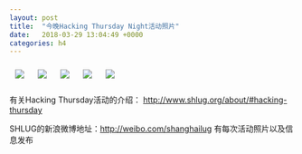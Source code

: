 ```yaml
---
layout: post
title:  "今晚Hacking Thursday Night活动照片"
date:   2018-03-29 13:04:49 +0000
categories: h4
---
```


[<img style='margin:10px;' src='/res2018/i329.h4/i329_2012_1000+08.1920p.jpg'>](/res2018/i329.h4/i329_2012_1000+08.JPG)
[<img style='margin:10px;' src='/res2018/i329.h4/i329_2015_0300+08.1920p.jpg'>](/res2018/i329.h4/i329_2015_0300+08.JPG)
[<img style='margin:10px;' src='/res2018/i329.h4/i329_2024_1100+08.1920p.jpg'>](/res2018/i329.h4/i329_2024_1100+08.JPG)
[<img style='margin:10px;' src='/res2018/i329.h4/i329_2035_3900+08.1920p.jpg'>](/res2018/i329.h4/i329_2035_3900+08.JPG)
[<img style='margin:10px;' src='/res2018/i329.h4/i329_2059_5500+08.1920p.jpg'>](/res2018/i329.h4/i329_2059_5500+08.JPG)

有关Hacking Thursday活动的介绍：
http://www.shlug.org/about/#hacking-thursday

SHLUG的新浪微博地址：http://weibo.com/shanghailug 有每次活动照片以及信息发布


